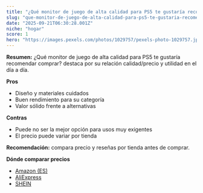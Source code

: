 ```yaml
---
title: "¿Qué monitor de juego de alta calidad para PS5 te gustaría recomendar comprar?"
slug: "que-monitor-de-juego-de-alta-calidad-para-ps5-te-gustaria-recomendar-comprar"
date: "2025-09-21T06:30:28.001Z"
niche: "hogar"
score: 1
hero: "https://images.pexels.com/photos/1029757/pexels-photo-1029757.jpeg?auto=compress&cs=tinysrgb&fit=crop&h=627&w=1200&auto=compress&cs=tinysrgb&w=1200&h=675&fit=crop"
---
```


**Resumen:** ¿Qué monitor de juego de alta calidad para PS5 te gustaría recomendar comprar? destaca por su relación calidad/precio y utilidad en el día a día.

**Pros**
- Diseño y materiales cuidados
- Buen rendimiento para su categoría
- Valor sólido frente a alternativas

**Contras**
- Puede no ser la mejor opción para usos muy exigentes
- El precio puede variar por tienda

**Recomendación:** compara precio y reseñas por tienda antes de comprar.

**Dónde comparar precios**
- [Amazon (ES)](https://www.amazon.es/s?k=%C2%BFQu%C3%A9%20monitor%20de%20juego%20de%20alta%20calidad%20para%20PS5%20te%20gustar%C3%ADa%20recomendar%20comprar%3F&tag=teknovashop25-21)
- [AliExpress](https://www.aliexpress.com/wholesale?SearchText=%C2%BFQu%C3%A9%20monitor%20de%20juego%20de%20alta%20calidad%20para%20PS5%20te%20gustar%C3%ADa%20recomendar%20comprar%3F)
- [SHEIN](https://www.shein.com/pdsearch/%C2%BFQu%C3%A9%20monitor%20de%20juego%20de%20alta%20calidad%20para%20PS5%20te%20gustar%C3%ADa%20recomendar%20comprar%3F)